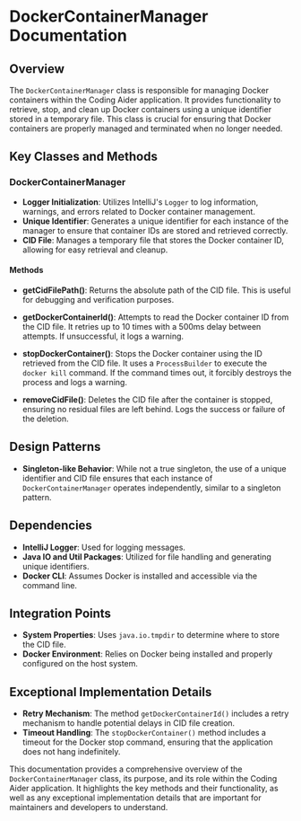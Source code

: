 # DockerContainerManager Documentation

## Overview

The `DockerContainerManager` class is responsible for managing Docker containers within the Coding Aider application. It provides functionality to retrieve, stop, and clean up Docker containers using a unique identifier stored in a temporary file. This class is crucial for ensuring that Docker containers are properly managed and terminated when no longer needed.

## Key Classes and Methods

### DockerContainerManager

- **Logger Initialization**: Utilizes IntelliJ's `Logger` to log information, warnings, and errors related to Docker container management.
- **Unique Identifier**: Generates a unique identifier for each instance of the manager to ensure that container IDs are stored and retrieved correctly.
- **CID File**: Manages a temporary file that stores the Docker container ID, allowing for easy retrieval and cleanup.

#### Methods

- **getCidFilePath()**: Returns the absolute path of the CID file. This is useful for debugging and verification purposes.

- **getDockerContainerId()**: Attempts to read the Docker container ID from the CID file. It retries up to 10 times with a 500ms delay between attempts. If unsuccessful, it logs a warning.

- **stopDockerContainer()**: Stops the Docker container using the ID retrieved from the CID file. It uses a `ProcessBuilder` to execute the `docker kill` command. If the command times out, it forcibly destroys the process and logs a warning.

- **removeCidFile()**: Deletes the CID file after the container is stopped, ensuring no residual files are left behind. Logs the success or failure of the deletion.

## Design Patterns

- **Singleton-like Behavior**: While not a true singleton, the use of a unique identifier and CID file ensures that each instance of `DockerContainerManager` operates independently, similar to a singleton pattern.

## Dependencies

- **IntelliJ Logger**: Used for logging messages.
- **Java IO and Util Packages**: Utilized for file handling and generating unique identifiers.
- **Docker CLI**: Assumes Docker is installed and accessible via the command line.

## Integration Points

- **System Properties**: Uses `java.io.tmpdir` to determine where to store the CID file.
- **Docker Environment**: Relies on Docker being installed and properly configured on the host system.

## Exceptional Implementation Details

- **Retry Mechanism**: The method `getDockerContainerId()` includes a retry mechanism to handle potential delays in CID file creation.
- **Timeout Handling**: The `stopDockerContainer()` method includes a timeout for the Docker stop command, ensuring that the application does not hang indefinitely.

This documentation provides a comprehensive overview of the `DockerContainerManager` class, its purpose, and its role within the Coding Aider application. It highlights the key methods and their functionality, as well as any exceptional implementation details that are important for maintainers and developers to understand.
